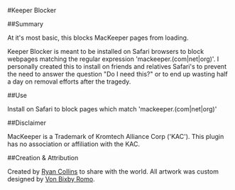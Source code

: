 #Keeper Blocker

##Summary

At it's most basic, this blocks MacKeeper pages from loading. 

Keeper Blocker is meant to be installed on Safari browsers to block webpages matching the regular expression 'mackeeper\.(com|net|org)'. I personally created this to install on friends and relatives Safari's to prevent the need to answer the question "Do I need this?" or to end up wasting half a day on removal efforts after the tragedy.

##Use

Install on Safari to block pages which match 'mackeeper\.(com|net|org)'

##Disclaimer

MacKeeper is a Trademark of Kromtech Alliance Corp ('KAC'). This plugin has no association or affiliation with the KAC. 

##Creation &amp; Attribution

Created by [Ryan Collins](http://twitter.ryanmcollins.com "Author") to share with the world. All artwork was custom designed by [Von Bixby Romo](http://www.vonbix.com/). 
